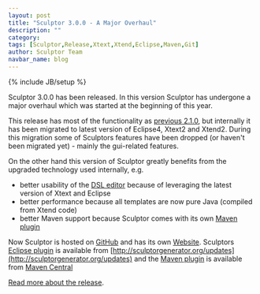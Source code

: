 ```yaml
---
layout: post
title: "Sculptor 3.0.0 - A Major Overhaul"
description: ""
category: 
tags: [Sculptor,Release,Xtext,Xtend,Eclipse,Maven,Git]
author: Sculptor Team
navbar_name: blog
---
```

{% include JB/setup %}

Sculptor 3.0.0 has been released. In this version Sculptor has undergone a major overhaul which was started at the beginning of this year.

This release has most of the functionality as [previous 2.1.0][4], but internally it has been migrated to latest version of Eclipse4, Xtext2 and Xtend2. During this migration some of Sculptors features have been dropped (or haven't been migrated yet) - mainly the gui-related features.

On the other hand this version of Sculptor greatly benefits from the upgraded technology used internally, e.g.

* better usability of the [DSL editor][3] because of leveraging the latest version of Xtext and Eclipse
* better performance because all templates are now pure Java (compiled from Xtend code)
* better Maven support because Sculptor comes with its own [Maven plugin][2]

Now Sculptor is hosted on [GitHub](https://github.com/sculptor) and has its own [Website](http://sculptorgenerator.org).
Sculptors [Eclipse plugin][3] is available from [http://sculptorgenerator.org/updates](http://sculptorgenerator.org/updates) and the [Maven plugin][2] is available from [Maven Central](http://search.maven.org/#search%7Cga%7C1%7Cg%3A%22org.sculptorgenerator%22)


[Read more about the release][1].

   [1]: /documentation/whats-new#version-300
   [2]: /documentation/maven-plugin
   [3]: /documentation/eclipse-plugin
   [4]: /documentation/whats-new#version-210
